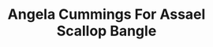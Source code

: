 ---
title: Angela Cummings For Assael Scallop Bangle
description: |
  Incredibly detailed, this hinged bangle bracelet features a delicate scalloped pattern and wraps the wrist in an organic form, finished with South Sea Pearls.
specs: |
  14 - 12.2mm South Sea Cultured Pearl Drops, set in 18K Yellow Gold.
images:
  - angela-cummings-for-assael-scallop-bangle.jpg
category: Angela Cummings for Assael
tags:
  - bracelets
---